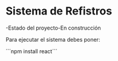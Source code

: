 <h1>Sistema de Refistros</h1>

-Estado del proyecto-En construcción

Para ejecutar el sistema debes poner:


´´´npm install react´´´
